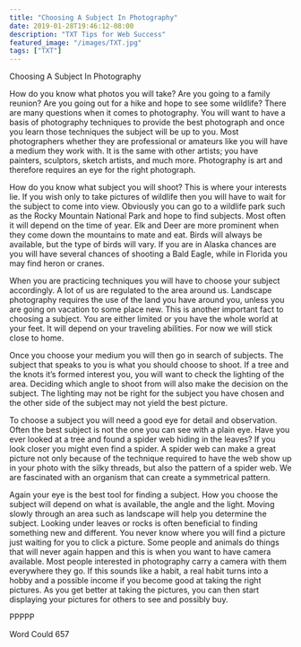 ```yaml
---
title: "Choosing A Subject In Photography"
date: 2019-01-28T19:46:12-08:00
description: "TXT Tips for Web Success"
featured_image: "/images/TXT.jpg"
tags: ["TXT"]
---
```


Choosing A Subject In Photography

How do you know what photos you will take?  Are you going to a family reunion?  Are you going out for a hike and hope to see some wildlife?  There are many questions when it comes to photography.  You will want to have a basis of photography techniques to provide the best photograph and once you learn those techniques the subject will be up to you.  Most photographers whether they are professional or amateurs like you will have a medium they work with.  It is the same with other artists; you have painters, sculptors, sketch artists, and much more.  Photography is art and therefore requires an eye for the right photograph.

How do you know what subject you will shoot?  This is where your interests lie.  If you wish only to take pictures of wildlife then you will have to wait for the subject to come into view.  Obviously you can go to a wildlife park such as the Rocky Mountain National Park and hope to find subjects.  Most often it will depend on the time of year.  Elk and Deer are more prominent when they come down the mountains to mate and eat.  Birds will always be available, but the type of birds will vary.  If you are in Alaska chances are you will have several chances of shooting a Bald Eagle, while in Florida you may find heron or cranes.  

When you are practicing techniques you will have to choose your subject accordingly.  A lot of us are regulated to the area around us.  Landscape photography requires the use of the land you have around you, unless you are going on vacation to some place new.  This is another important fact to choosing a subject.  You are either limited or you have the whole world at your feet.  It will depend on your traveling abilities.  For now we will stick close to home.

Once you choose your medium you will then go in search of subjects.  The subject that speaks to you is what you should choose to shoot.  If a tree and the knots it’s formed interest you, you will want to check the lighting of the area.  Deciding which angle to shoot from will also make the decision on the subject.  The lighting may not be right for the subject you have chosen and the other side of the subject may not yield the best picture.  

To choose a subject you will need a good eye for detail and observation.  Often the best subject is not the one you can see with a plain eye.  Have you ever looked at a tree and found a spider web hiding in the leaves?  If you look closer you might even find a spider.  A spider web can make a great picture not only because of the technique required to have the web show up in your photo with the silky threads, but also the pattern of a spider web.  We are fascinated with an organism that can create a symmetrical pattern.

Again your eye is the best tool for finding a subject.  How you choose the subject will depend on what is available, the angle and the light.  Moving slowly through an area such as landscape will help you determine the subject.  Looking under leaves or rocks is often beneficial to finding something new and different. You never know where you will find a picture just waiting for you to click a picture. Some people and animals do things that will never again happen and this is when you want to have camera available. Most people interested in photography carry a camera with them everywhere they go. If this sounds like a habit, a real habit turns into a hobby and a possible income if you become good at taking the right pictures. As you get better at taking the pictures, you can then start displaying your pictures for others to see and possibly buy. 

PPPPP

Word Could 657

